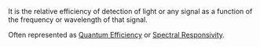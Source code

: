 It is the relative efficiency of detection of light or any signal as a function of the frequency or wavelength of that signal.

Often represented as [Quantum Efficiency](Quantum%20Efficiency.md) or [Spectral Responsivity](Spectral%20Responsivity.md).